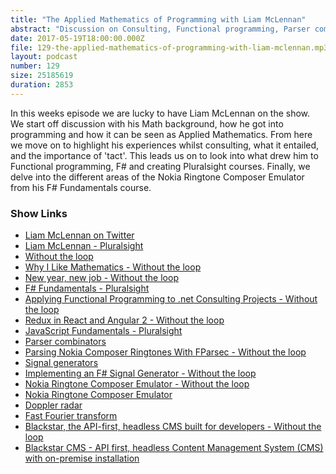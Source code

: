 ```yaml
---
title: "The Applied Mathematics of Programming with Liam McLennan"
abstract: "Discussion on Consulting, Functional programming, Parser combinators and Signal generators"
date: 2017-05-19T18:00:00.000Z
file: 129-the-applied-mathematics-of-programming-with-liam-mclennan.mp3
layout: podcast
number: 129
size: 25185619
duration: 2853
---
```


In this weeks episode we are lucky to have Liam McLennan on the show.
We start off discussion with his Math background, how he got into programming and how it can be seen as Applied Mathematics.
From here we move on to highlight his experiences whilst consulting, what it entailed, and the importance of 'tact'.
This leads us on to look into what drew him to Functional programming, F# and creating Pluralsight courses.
Finally, we delve into the different areas of the Nokia Ringtone Composer Emulator from his F# Fundamentals course.

### Show Links

- [Liam McLennan on Twitter](https://twitter.com/liammclennan)
- [Liam McLennan - Pluralsight](https://www.pluralsight.com/authors/liam-mclennan)
- [Without the loop](http://withouttheloop.com/)
- [Why I Like Mathematics - Without the loop](http://withouttheloop.com/articles/2016-08-09-mathematics/)
- [New year, new job - Without the loop](http://withouttheloop.com/articles/2017-01-04-new-year-new-job/)
- [F# Fundamentals - Pluralsight](https://www.pluralsight.com/courses/fsharp-fundamentals)
- [Applying Functional Programming to .net Consulting Projects - Without the loop](http://withouttheloop.com/articles/2014-01-14-fsharp-for-consulting-projects/)
- [Redux in React and Angular 2 - Without the loop](http://withouttheloop.com/articles/2016-12-21-redux-in-react-and-angular-2/)
- [JavaScript Fundamentals - Pluralsight](https://www.pluralsight.com/courses/jscript-fundamentals)
- [Parser combinators](https://en.wikipedia.org/wiki/Parser_combinator)
- [Parsing Nokia Composer Ringtones With FParsec - Without the loop](http://withouttheloop.com/articles/2014-10-30-building-a-parser-with-fparsec/)
- [Signal generators](https://en.wikipedia.org/wiki/Signal_generator)
- [Implementing an F# Signal Generator - Without the loop](http://withouttheloop.com/articles/2014-10-29-fsharp-signal-generator/)
- [Nokia Ringtone Composer Emulator - Without the loop](http://withouttheloop.com/articles/2015-10-28-nokia-composer/)
- [Nokia Ringtone Composer Emulator](http://nokiacomposer.azurewebsites.net/)
- [Doppler radar](https://en.wikipedia.org/wiki/Doppler_radar)
- [Fast Fourier transform](https://en.wikipedia.org/wiki/Fast_Fourier_transform)
- [Blackstar, the API-first, headless CMS built for developers - Without the loop](http://withouttheloop.com/articles/2016-04-27-headless-cms/)
- [Blackstar CMS - API first, headless Content Management System (CMS) with on-premise installation](https://blackstarcms.net/)
